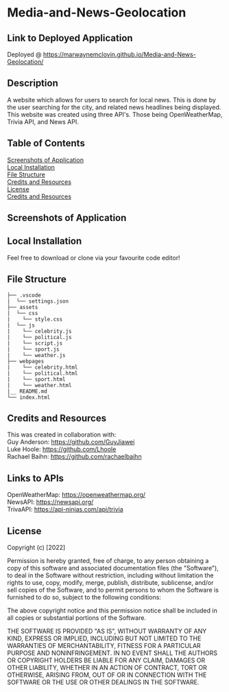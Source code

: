# Media-and-News-Geolocation
## Link to Deployed Application
Deployed @ https://marwaynemclovin.github.io/Media-and-News-Geolocation/

## Description
A website which allows for users to search for local news. This is done by the user searching for the city, and related news headlines being displayed. This website was created using three API's. Those being OpenWeatherMap, Trivia API, and News API.

## Table of Contents
[Screenshots of Application](#Screenshots-of-Application) <br>
[Local Installation](#Local-Installation) <br>
[File Structure](#File-Structure) <br>
[Credits and Resources](#Credits-and-Resources) <br>
[License](#Credits-and-Resources) <br>
[Credits and Resources](#License)

## Screenshots of Application


## Local Installation
Feel free to download or clone via your favourite code editor!

## File Structure
```
├── .vscode
|  └── settings.json
├── assets
|  └── css
|    └── style.css
|  └── js
|    └── celebrity.js
|    └── political.js
|    └── script.js
|    └── sport.js
|    └── weather.js
├── webpages
|    └── celebrity.html
|    └── political.html
|    └── sport.html
|    └── weather.html
|__ README.md
└── index.html
```

## Credits and Resources
This was created in collaboration with: <br>
Guy Anderson: https://github.com/GuyJiawei <br>
Luke Hoole: https://github.com/Lhoole <br>
Rachael Baihn: https://github.com/rachaelbaihn

## Links to APIs
OpenWeatherMap: https://openweathermap.org/ <br>
NewsAPI: https://newsapi.org/ <br>
TrivaAPI: https://api-ninjas.com/api/trivia

## License
Copyright (c) [2022]

Permission is hereby granted, free of charge, to any person obtaining a copy
of this software and associated documentation files (the "Software"), to deal
in the Software without restriction, including without limitation the rights
to use, copy, modify, merge, publish, distribute, sublicense, and/or sell
copies of the Software, and to permit persons to whom the Software is
furnished to do so, subject to the following conditions:

The above copyright notice and this permission notice shall be included in all
copies or substantial portions of the Software.

THE SOFTWARE IS PROVIDED "AS IS", WITHOUT WARRANTY OF ANY KIND, EXPRESS OR
IMPLIED, INCLUDING BUT NOT LIMITED TO THE WARRANTIES OF MERCHANTABILITY,
FITNESS FOR A PARTICULAR PURPOSE AND NONINFRINGEMENT. IN NO EVENT SHALL THE
AUTHORS OR COPYRIGHT HOLDERS BE LIABLE FOR ANY CLAIM, DAMAGES OR OTHER
LIABILITY, WHETHER IN AN ACTION OF CONTRACT, TORT OR OTHERWISE, ARISING FROM,
OUT OF OR IN CONNECTION WITH THE SOFTWARE OR THE USE OR OTHER DEALINGS IN THE
SOFTWARE.
